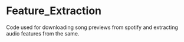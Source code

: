 # Feature_Extraction
Code used for downloading song previews from spotify and extracting audio features from the same.
